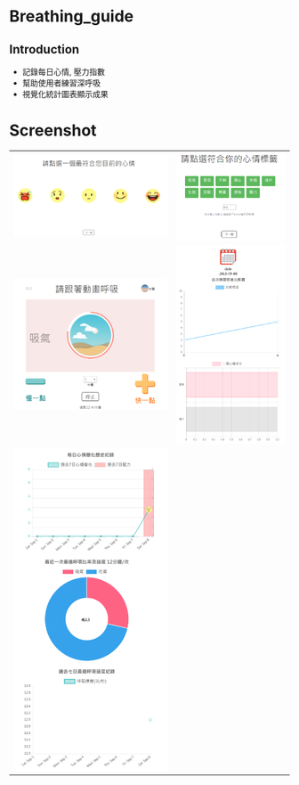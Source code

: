 # Breathing_guide

## Introduction
* 記錄每日心情, 壓力指數
* 幫助使用者練習深呼吸
* 視覺化統計圖表顯示成果

# Screenshot

|  |   |
| ------ | ----------- |
| ![img1](https://github.com/Ayren2681/Breathing_guide/blob/master/screenshot/img1.PNG)  | ![img2](https://github.com/Ayren2681/Breathing_guide/blob/master/screenshot/img2.PNG) |
| ![img3](https://github.com/Ayren2681/Breathing_guide/blob/master/screenshot/img3.PNG)  | ![img4](https://github.com/Ayren2681/Breathing_guide/blob/master/screenshot/img4.png)  |
| ![img5](https://github.com/Ayren2681/Breathing_guide/blob/master/screenshot/img5.png)    |
